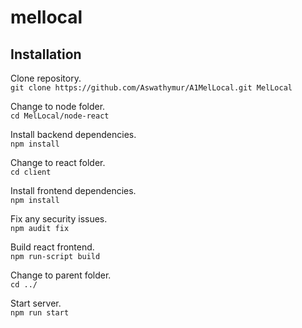 # mellocal


## Installation
Clone repository.  
``git clone https://github.com/Aswathymur/A1MelLocal.git MelLocal``  
  
Change to node folder.  
``cd MelLocal/node-react``  
  
Install backend dependencies.  
``npm install``  
  
Change to react folder.  
``cd client``  
  
Install frontend dependencies.  
``npm install``  
  
Fix any security issues.  
``npm audit fix``  
  
Build react frontend.  
``npm run-script build``  
  
Change to parent folder.  
``cd ../``  
  
Start server.  
``npm run start``  
  

